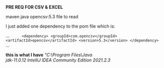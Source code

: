 **PRE REQ FOR CSV & EXCEL** 

maven
java
opencsv:5.3
file to read

I just added one dependency to the pom file which is:

...
   `     <dependency>
            <groupId>com.opencsv</groupId>
            <artifactId>opencsv</artifactId>
            <version>5.3</version>
        </dependency>`
...

**this is what I have**
_"C:\Program Files\Java\
jdk-11.0.12
IntelliJ IDEA Community Edition 2021.2.3_